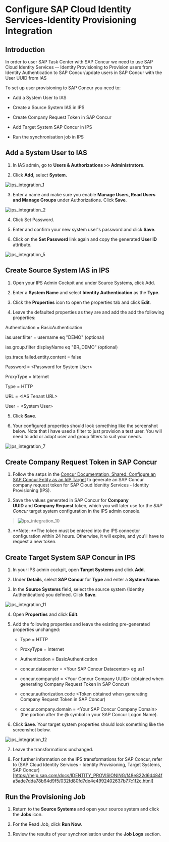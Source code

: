 # Configure SAP Cloud Identity Services-Identity Provisioning Integration

## Introduction

In order to user SAP Task Center with SAP Concur we need to use SAP
Cloud Identity Services -- Identity Provisioning to Provision users from
Identity Authentication to SAP Concur/update users in SAP Concur with
the User UUID from IAS

To set up user provisioning to SAP Concur you need to:

-   Add a System User to IAS

-   Create a Source System IAS in IPS

-   Create Company Request Token in SAP Concur

-   Add Target System SAP Concur in IPS

-   Run the synchronisation job in IPS

## Add a System User to IAS

1.  In IAS admin, go to **Users & Authorizations \>\> Administrators**.

2.  Click **Add**, select **System.**

![ips_integration_1](images/ips_integration_1.png)

3.  Enter a name and make sure you enable **Manage Users, Read Users and
    Manage Groups** under Authorizations. Click **Save**.

![ips_integration_2](images/ips_integration_2.png)

4.  Click Set Password.

5.  Enter and confirm your new system user's password and click
    **Save**.

6.  Click on the **Set Password** link again and copy the generated
    **User ID** attribute.

![ips_integration_5](images/ips_integration_5.png)

## Create Source System IAS in IPS

1.  Open your IPS Admin Cockpit and under Source Systems, click Add.

2.  Enter a **System Name** and select **Identity Authentication** as
    the **Type**.

3.  Click the **Properties** icon to open the properties tab and click
    **Edit**.

4.  Leave the defaulted properties as they are and add the add the
    following properties:

Authentication = BasicAuthentication

ias.user.filter = username eq \"DEMO\" (optional)

ias.group.filter displayName eq \"BR_DEMO\" (optional)

ips.trace.failed.entity.content = false

Password = \<Password for System User\>

ProxyType = Internet

Type = HTTP

URL = \<IAS Tenant URL\>

User = \<System User\>

5.  Click **Save**.

6.  Your configured properties should look something like the screenshot
    below. Note that I have used a filter to just provision a test
    user. You will need to add or adapt user and group filters to suit
    your needs.

![ips_integration_7](images/ips_integration_7.png)

## Create Company Request Token in SAP Concur

1.  Follow the setps in the [Concur Documentation, Shared: Configure an
SAP Concur Entity as an
IdP Target](https://www.concurtraining.com/customers/tech_pubs/Docs/_Current/SG_Shr/Shr_SG_Concur_IdP_Target.pdf) to generate an SAP Concur company request token for SAP Cloud Idenitty Services - Identity Provisioning (IPS).

2.  Save the values generated in SAP Concur for **Company UUID** and **Company Request** token, which you will later use for the *SAP Concur* target system configuration in the IPS admin console.

> ![ips_integration_10](images/ips_integration_10.png)

3.  **Note: **The token must be entered into the IPS connector
    configuration within 24 hours. Otherwise, it will expire, and
    you\'ll have to request a new token.

## Create Target System SAP Concur in IPS

1.  In your IPS admin cockpit, open **Target Systems** and click
    **Add**.

2.  Under **Details**, select **SAP Concur** for **Type** and enter a
    **System Name**.

3.  In the **Source Systems** field, select the source system (Identity
    Authentication) you defined. Click **Save**.

![ips_integration_11](images/ips_integration_11.png)

4.  Open **Properties** and click **Edit**.

5.  Add the following properties and leave the existing pre-generated
    properties unchanged:

    -   Type = HTTP

    -   ProxyType = Internet

    -   Authentication = BasicAuthentication

    -   concur.datacenter = \<Your SAP Concur Datacenter\> eg us1

    -   concur.companyId = \<Your Concur Company UUID\> (obtained when
        generating Company Request Token in SAP Concur)

    -   concur.authorization.code \<Token obtained when generating
        Company Request Token in SAP Concur)

    -   concur.company.domain = \<Your SAP Concur Company Domain\> (the
        portion after the @ symbol in your SAP Concur Logon Name).

6.  Click **Save**. Your target system properties should look something
    like the screenshot below.

![ips_integration_12](images/ips_integration_12.png)

7.  Leave the transformations unchanged.
   
8.  For further information on the IPS transformations for SAP Concur, refer to (SAP Cloud Identity Services - Identity Provisioning, Target Systems, SAP Concur) [https://help.sap.com/docs/IDENTITY_PROVISIONING/f48e822d6d484fa5ade7dda78b64d9f5/032fd80fd7de4e4992402637b77c1f2c.html]

## Run the Provisioning Job

1.  Return to the **Source Systems** and open your source system and
    click the **Jobs** icon.

2.  For the Read Job, click **Run Now**.

3.  Review the results of your synchronisation under the **Job Logs**
    section.
